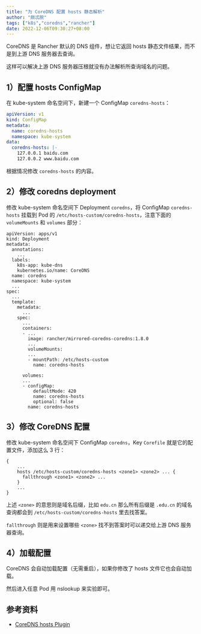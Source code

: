 ```yaml
---
title: "为 CoreDNS 配置 hosts 静态解析"
author: "颇忒脱"
tags: ["k8s","coredns","rancher"]
date: 2022-12-06T09:30:27+08:00
---
```


<!--more-->

CoreDNS 是 Rancher 默认的 DNS 组件，想让它返回 hosts 静态文件结果，而不是到上游 DNS 服务器去查询。

这样可以解决上游 DNS 服务器压根就没有办法解析所查询域名的问题。

## 1）配置 hosts ConfigMap

在 kube-system 命名空间下，新建一个 ConfigMap `coredns-hosts`：

```yaml
apiVersion: v1
kind: ConfigMap
metadata:
  name: coredns-hosts
  namespace: kube-system
data:
  coredns-hosts: |-
    127.0.0.1 baidu.com
    127.0.0.2 www.baidu.com
```

根据情况修改 `coredns-hosts` 的内容。

## 2）修改 coredns deployment

修改 kube-system 命名空间下 Deployment `coredns`，将 ConfigMap `coredns-hosts` 挂载到 Pod 的 `/etc/hosts-custom/coredns-hosts`，注意下面的 `volumeMounts` 和 `volumes` 部分：

```
apiVersion: apps/v1
kind: Deployment
metadata:
  annotations:
    ...
  labels:
    k8s-app: kube-dns
    kubernetes.io/name: CoreDNS
  name: coredns
  namespace: kube-system
  ...
spec:
  ...
  template:
    metadata:
      ...
    spec:
      ...
      containers:
      - ...
        image: rancher/mirrored-coredns-coredns:1.8.0
        ...
        volumeMounts:
        ...
        - mountPath: /etc/hosts-custom
          name: coredns-hosts
      
      volumes:
      ...
      - configMap:
          defaultMode: 420
          name: coredns-hosts
          optional: false
        name: coredns-hosts

```
## 3）修改 CoreDNS 配置

修改 kube-system 命名空间下 ConfigMap `coredns`，Key `Corefile` 就是它的配置文件，添加这么 3 行：

```
{
    ...
    hosts /etc/hosts-custom/coredns-hosts <zone1> <zone2> ... {
      fallthrough <zone1> <zone2> ...
    }
    ...
}
```

上述 `<zone>` 的意思则是域名后缀，比如 `edu.cn` 那么所有后缀是 `.edu.cn` 的域名查询都会到 `/etc/hosts-custom/coredns-hosts` 里去找答案。

`fallthrough` 则是用来设置哪些 `<zone>` 找不到答案时可以递交给上游 DNS 服务器查询。

## 4）加载配置

CoreDNS 会自动加载配置（无需重启），如果你修改了 hosts 文件它也会自动加载。

然后进入任意 Pod 用 nslookup 来实验即可。

## 参考资料

* [CoreDNS hosts Plugin](https://coredns.io/plugins/hosts/)